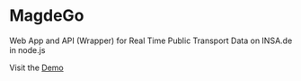 # MagdeGo

Web App and API (Wrapper) for Real Time Public Transport Data on INSA.de in node.js

Visit the [Demo](magdego.de/demo)


